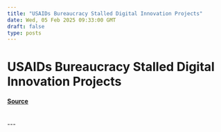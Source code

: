 ```yaml
---
title: "USAIDs Bureaucracy Stalled Digital Innovation Projects"
date: Wed, 05 Feb 2025 09:33:00 GMT
draft: false
type: posts
---
```

# USAIDs Bureaucracy Stalled Digital Innovation Projects









#### [Source](https://hackernoon.com/usaids-bureaucracy-stalled-digital-innovation-projects?source=rss)

<br/>
---
